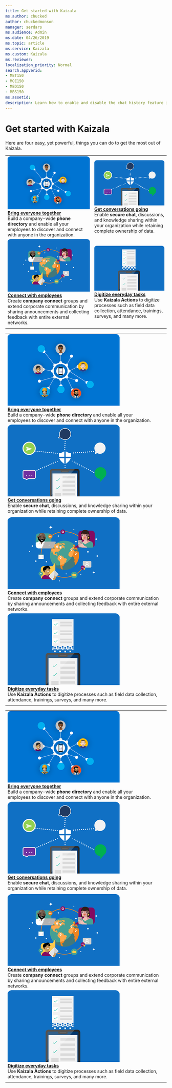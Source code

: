 ```yaml
---
title: Get started with Kaizala
ms.author: chucked
author: chuckedmonson
manager: serdars
ms.audience: Admin
ms.date: 04/26/2019
ms.topic: article
ms.service: Kaizala
ms.custom: Kaizala
ms.reviewer: 
localization_priority: Normal
search.appverid:
- MET150
- MOE150
- MED150
- MBS150
ms.assetid: 
description: Learn how to enable and disable the chat history feature in Kaizala.
---
```


# Get started with Kaizala

Here are four easy, yet powerful, things you can do to get the most out of Kaizala.


|                         |                          |
|-------------------------|--------------------------|
|![Image of Bring Everyone Together](media/bring-everyone-together.png) <br> **[Bring everyone together](bring-everyone-together.md)** <br> Build a company-wide **phone directory** and enable all your employees to discover and connect with anyone in the organization. |![Image of Get Conversations Going](media/get-conversations-going.png) <br> **[Get conversations going](get-conversations-going.md)** <br> Enable **secure chat**, discussions, and knowledge sharing within your organization while retaining complete ownership of data.  |
|![Image of Connect with Employees](media/connect-with-employees.png) <br> **[Connect with employees](connect-with-employees.md)** <br> Create **company connect** groups and extend corporate communication by sharing announcements and collecting feedback with entire external networks.  |![Image of Digitize Everyday Tasks](media/digitize-everyday-tasks.png) <br> **[Digitize everyday tasks](digitize-tasks.md)** <br> Use **Kaizala Actions** to digitize processes such as field data collection, attendance, trainings, surveys, and many more.
     |





|                         |                          |
|-------------------------|--------------------------|
|![Image of Bring Everyone Together](media/bring-everyone-together.png) <br> **[Bring everyone together](bring-everyone-together.md)** <br> Build a company-wide **phone directory** and enable all your <br> employees to discover and connect with anyone in the organization. 
|![Image of Get Conversations Going](media/get-conversations-going.png) <br> **[Get conversations going](get-conversations-going.md)** <br> Enable **secure chat**, discussions, and knowledge sharing within your organization while retaining complete ownership of data.
     |
|![Image of Connect with Employees](media/connect-with-employees.png) <br> **[Connect with employees](connect-with-employees.md)** <br> Create **company connect** groups and extend corporate communication by sharing announcements and collecting feedback with entire external networks. 
 |![Image of Digitize Everyday Tasks](media/digitize-everyday-tasks.png) <br> **[Digitize everyday tasks](digitize-tasks.md)** <br> Use **Kaizala Actions** to digitize processes such as field data collection, attendance, trainings, surveys, and many more.
     |




|                         |                          |
|-------------------------|--------------------------|
|![Image of Bring Everyone Together](media/bring-everyone-together.png) <br> **[Bring everyone together](bring-everyone-together.md)** <br> Build a company-wide **phone directory** and enable all your <br> employees to discover and connect with anyone in the organization. 
|![Image of Get Conversations Going](media/get-conversations-going.png) <br> **[Get conversations going](get-conversations-going.md)** <br> Enable **secure chat**, discussions, and knowledge sharing within your organization while retaining complete ownership of data.
     |
|![Image of Connect with Employees](media/connect-with-employees.png) <br> **[Connect with employees](connect-with-employees.md)** <br> Create **company connect** groups and extend corporate communication by sharing announcements and collecting feedback with entire external networks. 
 |![Image of Digitize Everyday Tasks](media/digitize-everyday-tasks.png) <br> **[Digitize everyday tasks](digitize-tasks.md)** <br> Use **Kaizala Actions** to digitize processes such as field data collection, attendance, trainings, surveys, and many more.
     |




